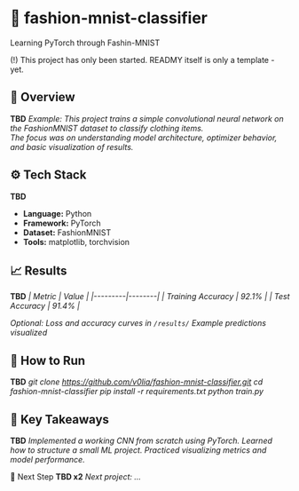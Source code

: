 # 🧠 fashion-mnist-classifier
Learning PyTorch through Fashin-MNIST

(!) This project has only been started. READMY itself is only a template - yet.

## 🧩 Overview
**TBD**
*Example:
This project trains a simple convolutional neural network on the FashionMNIST dataset to classify clothing items.  
The focus was on understanding model architecture, optimizer behavior, and basic visualization of results.*

## ⚙️ Tech Stack
**TBD**
- **Language:** Python  
- **Framework:** PyTorch  
- **Dataset:** FashionMNIST  
- **Tools:** matplotlib, torchvision

## 📈 Results
**TBD**
*| Metric | Value |
|---------|--------|
| Training Accuracy | 92.1% |
| Test Accuracy | 91.4% |*

*Optional:
Loss and accuracy curves in `/results/`
Example predictions visualized*

## 🚀 How to Run
**TBD**
*git clone https://github.com/v0lia/fashion-mnist-classifier.git
cd fashion-mnist-classifier
pip install -r requirements.txt
python train.py*

## 🧭 Key Takeaways
**TBD**
*Implemented a working CNN from scratch using PyTorch.
Learned how to structure a small ML project.
Practiced visualizing metrics and model performance.*

🔗 Next Step
**TBD x2**
*Next project: ...*
